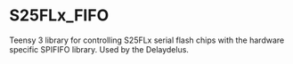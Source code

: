 # S25FLx_FIFO
Teensy 3 library for controlling S25FLx serial flash chips with the hardware specific SPIFIFO library. 
Used by the Delaydelus.
